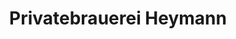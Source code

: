 ---
title: "Privatebrauerei Heymann"
url: /brandenburg-an-der-havel/privatebrauerei-heymann/
shop: Getränke
---